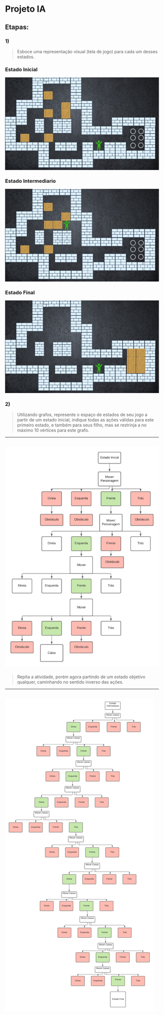 # Projeto IA
## Etapas:

### 1)
> Esboce uma representação visual (tela de jogo) para  cada um desses estados.

### Estado Inicial
![](img/IMAGEM.jpeg)
### Estado Intermediario
![](img/intermediario.jpeg)
### Estado Final
![](img/final.jpeg)



### 2)
> Utilizando grafos, represente o espaço de estados de seu jogo a partir de um estado inicial, indique todas as ações válidas para este primeiro estado, e também para seus filho, mas se restrinja a no máximo 10 vértices para este grafo.

---
![](img/grafo_01.jpeg)
---

> Repita a atividade, porém agora partindo de um estado objetivo qualquer, caminhando no sentido inverso das ações.

---
![](img/grafo_02.jpeg)
---



